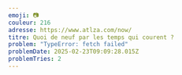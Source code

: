 ```yaml
---
emoji: 📷
couleur: 216
adresse: https://www.atlza.com/now/
titre: Quoi de neuf par les temps qui courent ?
problem: "TypeError: fetch failed"
problemDate: 2025-02-23T09:09:28.015Z
problemTries: 2
---
```

